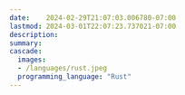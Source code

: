 ```yaml
---
date:    2024-02-29T21:07:03.006780-07:00
lastmod: 2024-03-01T22:07:23.737021-07:00
description: 
summary:     
cascade:
  images:
  - /languages/rust.jpeg
  programming_language: "Rust"
---
```

